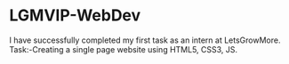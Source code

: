 # LGMVIP-WebDev
I have successfully completed my first task as an intern at LetsGrowMore. Task:-Creating a single page website using HTML5, CSS3, JS.
